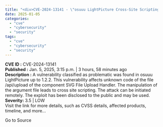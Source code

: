 ```yaml
---
title: "<div>CVE-2024-13141 - \"osuuu LightPicture Cross-Site Scripting\"</div>"
date: 2025-01-05
categories: 
  - "cve"
  - "cybersecurity"
  - "security"
tags: 
  - "cve"
  - "cybersecurity"
  - "security"
---
```


**CVE ID :** CVE-2024-13141  
**Published :** Jan. 5, 2025, 3:15 p.m. | 3 hours, 58 minutes ago  
**Description :** A vulnerability classified as problematic was found in osuuu LightPicture up to 1.2.2. This vulnerability affects unknown code of the file /api/upload of the component SVG File Upload Handler. The manipulation of the argument file leads to cross site scripting. The attack can be initiated remotely. The exploit has been disclosed to the public and may be used.  
**Severity:** 3.5 | LOW  
Visit the link for more details, such as CVSS details, affected products, timeline, and more...

Go to Source
